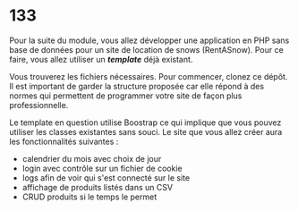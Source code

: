 

# 133

Pour la suite du module, vous allez développer une application en PHP sans base de données pour un site de location de snows (RentASnow). Pour ce faire, vous allez utiliser un ***template*** déjà existant.

Vous trouverez les fichiers nécessaires. Pour commencer, clonez ce dépôt. Il est important de garder la structure proposée car elle répond à des normes qui permettent de programmer votre site de façon plus professionnelle.

Le template en question utilise Boostrap ce qui implique que vous pouvez utiliser les classes existantes sans souci. 
Le site que vous allez créer aura les fonctionnalités suivantes :

- calendrier du mois avec choix de jour
- login avec contrôle sur un fichier de cookie
- logs afin de voir qui s'est connecté sur le site
- affichage de produits listés dans un CSV
- CRUD produits si le temps le permet
